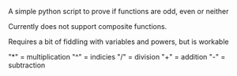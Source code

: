 A simple python script to prove if functions are odd, even or neither

Currently does not support composite functions.

Requires a bit of fiddling with variables and powers, but is workable

"*" = multiplication
"^" = indicies
"/" = division
"+" = addition
"-" = subtraction
